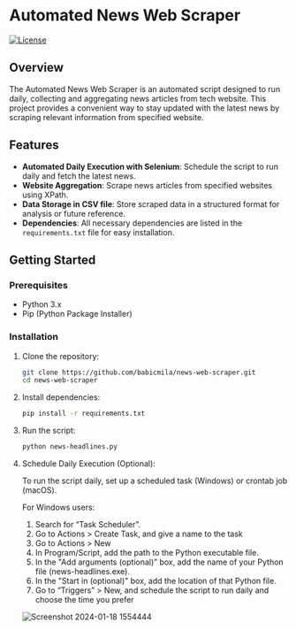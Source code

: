 # Automated News Web Scraper

[![License](https://img.shields.io/badge/license-MIT-blue.svg)](https://opensource.org/licenses/MIT)

## Overview

The Automated News Web Scraper is an automated script designed to run daily, collecting and aggregating news articles from tech website. This project provides a convenient way to stay updated with the latest news by scraping relevant information from specified website.

## Features

- **Automated Daily Execution with Selenium**: Schedule the script to run daily and fetch the latest news.
- **Website Aggregation**: Scrape news articles from specified websites using XPath.
- **Data Storage in CSV file**: Store scraped data in a structured format for analysis or future reference.
- **Dependencies**: All necessary dependencies are listed in the `requirements.txt` file for easy installation.

## Getting Started

### Prerequisites

- Python 3.x
- Pip (Python Package Installer)

### Installation

1. Clone the repository:

   ```bash
   git clone https://github.com/babicmila/news-web-scraper.git
   cd news-web-scraper


2. Install dependencies:

   ```bash
   pip install -r requirements.txt
   ```

3. Run the script:

   ```bash
   python news-headlines.py

4. Schedule Daily Execution (Optional):

   To run the script daily, set up a scheduled task (Windows) or crontab job (macOS).

   For Windows users:
   1. Search for “Task Scheduler”.
   2. Go to Actions > Create Task, and give a name to the task
   3. Go to Actions > New
   4. In Program/Script, add the path to the Python executable file.
   5. In the "Add arguments (optional)” box, add the name of your Python file (news-headlines.exe).
   6. In the "Start in (optional)" box, add the location of that Python file.
   7. Go to “Triggers” > New, and schedule the script to run daily and choose the time you prefer



   ![Screenshot 2024-01-18 1554444](https://github.com/babicmila/news-web-scraper/assets/57596723/867e1782-b144-45c4-94f0-984070e5fade)
